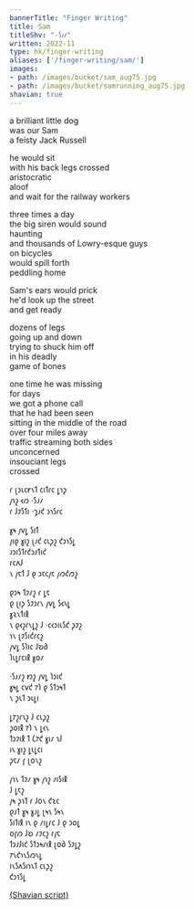 ```yaml
---
bannerTitle: "Finger Writing" 
title: Sam
titleShv: "·𐑕𐑨𐑥"
written: 2022-11
type: hk/finger-writing
aliases: ['/finger-writing/sam/']
images:
- path: /images/bucket/sam_aug75.jpg
- path: /images/bucket/samrunning_aug75.jpg  
shavian: true
---
```


<div class="latin">

a brilliant little dog    
was our Sam  
a feisty Jack Russell  
  
he would sit  
with his back legs crossed  
aristocratic  
aloof  
and wait for the railway workers  
  
three times a day  
the big siren would sound  
haunting  
and thousands of Lowry-esque guys  
on bicycles  
would spill forth  
peddling home  
  
Sam's ears would prick   
he'd look up the street  
and get ready  
  
dozens of legs  
going up and down  
trying to shuck him off  
in his deadly   
game of bones  
  
one time he was missing  
for days  
we got a phone call  
that he had been seen  
sitting in the middle of the road  
over four miles away  
traffic streaming both sides  
unconcerned  
insouciant legs  
crossed  

</div>

<div class="shavian">

𐑩 𐑚𐑮𐑧𐑤𐑾𐑯𐑑 𐑤𐑦𐑑𐑩𐑤 𐑛𐑪𐑜  
𐑢𐑪𐑟 𐑬𐑼 ·𐑕𐑨𐑥  
𐑩 𐑓𐑲𐑕𐑑𐑦 ·𐑡𐑨𐑒 𐑮𐑪𐑕𐑩𐑤

𐑣𐑰 𐑢𐑫𐑛 𐑕𐑦𐑑  
𐑢𐑦𐑞 𐑣𐑦𐑟 𐑚𐑨𐑒 𐑤𐑧𐑜𐑟 𐑒𐑮𐑪𐑕𐑛  
𐑨𐑮𐑦𐑕𐑑𐑩𐑒𐑮𐑨𐑑𐑦𐑒  
𐑩𐑤𐑵𐑓  
𐑯 𐑢𐑱𐑑 𐑓 𐑞 𐑮𐑱𐑤𐑢𐑱 𐑢𐑼𐑒𐑼𐑟

𐑞𐑮𐑰 𐑑𐑲𐑥𐑟 𐑩 𐑛𐑱  
𐑞 𐑚𐑦𐑜 𐑕𐑲𐑮𐑩𐑯 𐑢𐑫𐑛 𐑕𐑬𐑯𐑛  
𐑣𐑷𐑯𐑑𐑦𐑙  
𐑯 𐑞𐑬𐑟𐑩𐑯𐑛𐑟 𐑓 ·𐑤𐑬𐑮𐑦𐑧𐑕𐑒 𐑜𐑲𐑟  
𐑪𐑯 𐑚𐑲𐑕𐑦𐑒𐑩𐑤𐑟  
𐑢𐑫𐑛 𐑕𐑐𐑦𐑤 𐑓𐑹𐑔  
𐑐𐑧𐑛𐑩𐑤𐑦𐑙 𐑣𐑴𐑥

·𐑕𐑨𐑥𐑟 𐑽𐑟 𐑢𐑫𐑛 𐑐𐑮𐑦𐑒  
𐑣𐑰𐑛 𐑤𐑫𐑒 𐑳𐑐 𐑞 𐑕𐑑𐑮𐑰𐑑  
𐑯 𐑜𐑧𐑑 𐑮𐑧𐑛𐑦

𐑛𐑳𐑟𐑩𐑯𐑟 𐑓 𐑤𐑧𐑜𐑟  
𐑜𐑴𐑦𐑙 𐑳𐑐 𐑯 𐑛𐑬𐑯  
𐑑𐑮𐑲𐑦𐑙 𐑑 𐑖𐑳𐑒 𐑣𐑦𐑥 𐑪𐑓  
𐑦𐑯 𐑣𐑦𐑟 𐑛𐑧𐑛𐑤𐑦  
𐑜𐑱𐑥 𐑝 𐑚𐑴𐑯𐑟

𐑢𐑪𐑯 𐑑𐑲𐑥 𐑣𐑰 𐑢𐑪𐑟 𐑥𐑦𐑕𐑦𐑙  
𐑓 𐑛𐑱𐑟  
𐑢𐑰 𐑜𐑪𐑑 𐑩 𐑓𐑴𐑯 𐑒𐑷𐑤  
𐑞𐑨𐑑 𐑣𐑰 𐑣𐑨𐑛 𐑚𐑰𐑯 𐑕𐑰𐑯  
𐑕𐑦𐑑𐑦𐑙 𐑦𐑯 𐑞 𐑥𐑦𐑛𐑩𐑤 𐑓 𐑞 𐑮𐑴𐑛  
𐑴𐑝𐑼 𐑓𐑹 𐑥𐑲𐑤𐑟 𐑩𐑢𐑱  
𐑑𐑮𐑨𐑓𐑦𐑒 𐑕𐑑𐑮𐑰𐑥𐑦𐑙 𐑚𐑴𐑔 𐑕𐑲𐑛𐑟  
𐑳𐑯𐑒𐑪𐑯𐑕𐑼𐑯𐑛  
𐑦𐑯𐑕𐑵𐑕𐑦𐑪𐑯𐑑 𐑤𐑧𐑜𐑟  
𐑒𐑮𐑪𐑕𐑛

[(Shavian script)](/shavian/intro)

</div>
